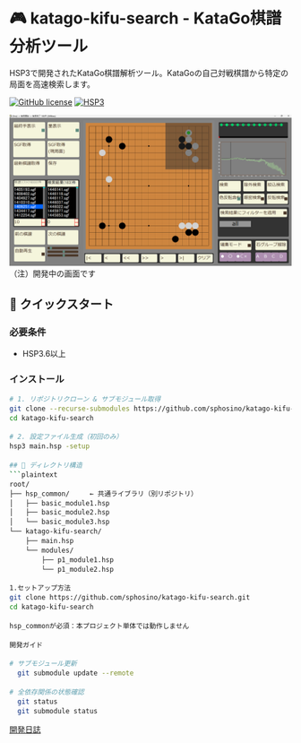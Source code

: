 # 🎮 katago-kifu-search - KataGo棋譜分析ツール

HSP3で開発されたKataGo棋譜解析ツール。KataGoの自己対戦棋譜から特定の局面を高速検索します。

[![GitHub license](https://img.shields.io/github/license/sphosino/katago-kifu-search)](LICENSE)
[![HSP3](https://img.shields.io/badge/HSP-3.6+-brightgreen)](https://hsp.tv/)

<img src="docs/screenshot.png" width="600" alt="スクリーンショット">
（注）開発中の画面です

## 🚀 クイックスタート

### 必要条件
- HSP3.6以上

### インストール
```bash
# 1. リポジトリクローン & サブモジュール取得
git clone --recurse-submodules https://github.com/sphosino/katago-kifu-search.git
cd katago-kifu-search

# 2. 設定ファイル生成（初回のみ）
hsp3 main.hsp -setup

## 📂 ディレクトリ構造
```plaintext
root/
├── hsp_common/     ← 共通ライブラリ（別リポジトリ）
│   ├── basic_module1.hsp
│   ├── basic_module2.hsp
│   └── basic_module3.hsp
└── katago-kifu-search/
    ├── main.hsp
    └── modules/
        ├── p1_module1.hsp
        └── p1_module2.hsp

1.セットアップ方法
git clone https://github.com/sphosino/katago-kifu-search.git
cd katago-kifu-search

hsp_commonが必須：本プロジェクト単体では動作しません

開発ガイド

# サブモジュール更新
  git submodule update --remote

# 全依存関係の状態確認
  git status
  git submodule status
```

[開発日誌](https://sphosino.github.io/katago-kifu-search)
